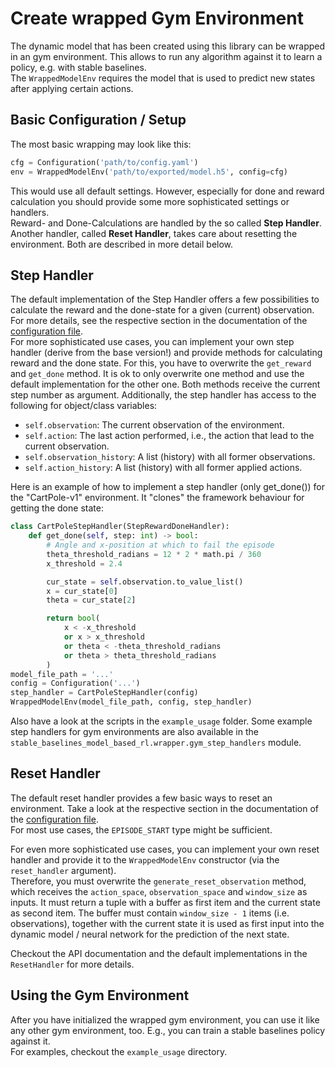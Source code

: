 # Create wrapped Gym Environment
The dynamic model that has been created using this library can be wrapped in an gym environment.
This allows to run any algorithm against it to learn a policy, e.g. with stable baselines.  
The `WrappedModelEnv` requires the model that is used to predict new states after applying certain
actions.

## Basic Configuration / Setup
The most basic wrapping may look like this:
```python
cfg = Configuration('path/to/config.yaml')
env = WrappedModelEnv('path/to/exported/model.h5', config=cfg)
```
This would use all default settings. However, especially for done and reward calculation you
should provide some more sophisticated settings or handlers.  
Reward- and Done-Calculations are handled by the so called **Step Handler**. Another handler,
called **Reset Handler**, takes care about resetting the environment. Both are described in more
detail below.

## Step Handler
The default implementation of the Step Handler offers a few possibilities to calculate the reward
and the done-state for a given (current) observation. For more details, see the respective section
in the documentation of the [configuration file](configuration-file.md#model-wrapping).  
For more sophisticated use cases, you can implement your own step handler (derive from the base
version!) and provide methods for calculating reward and the done state. For this, you have to
overwrite the `get_reward` and `get_done` method. It is ok to only overwrite one method and use
the default implementation for the other one. Both methods receive the current step number as
argument. Additionally, the step handler has access to the following for object/class variables:

- `self.observation`: The current observation of the environment.
- `self.action`: The last action performed, i.e., the action that lead to the current observation.
- `self.observation_history`: A list (history) with all former observations.
- `self.action_history`: A list (history) with all former applied actions.

Here is an example of how to implement a step handler (only get_done()) for the "CartPole-v1"
environment. It "clones" the framework behaviour for getting the done state:

```python
class CartPoleStepHandler(StepRewardDoneHandler):
    def get_done(self, step: int) -> bool:
        # Angle and x-position at which to fail the episode
        theta_threshold_radians = 12 * 2 * math.pi / 360
        x_threshold = 2.4

        cur_state = self.observation.to_value_list()
        x = cur_state[0]
        theta = cur_state[2]

        return bool(
            x < -x_threshold
            or x > x_threshold
            or theta < -theta_threshold_radians
            or theta > theta_threshold_radians
        )
model_file_path = '...'
config = Configuration('...')
step_handler = CartPoleStepHandler(config)
WrappedModelEnv(model_file_path, config, step_handler)
```

Also have a look at the scripts in the `example_usage` folder. Some example step handlers for
gym environments are also available in the
`stable_baselines_model_based_rl.wrapper.gym_step_handlers` module.

## Reset Handler
The default reset handler provides a few basic ways to reset an environment. Take a look at the
respective section in the documentation of the
[configuration file](configuration-file.md#model-wrapping).  
For most use cases, the `EPISODE_START` type might be sufficient.

For even more sophisticated use cases, you can implement your own reset handler and provide it to
the `WrappedModelEnv` constructor (via the `reset_handler` argument).  
Therefore, you must overwrite the `generate_reset_observation` method, which receives the
`action_space`, `observation_space` and `window_size` as inputs. It must return a tuple with a
buffer as first item and the current state as second item. The buffer must contain
`window_size - 1` items (i.e. observations), together with the current state it is used as first
input into the dynamic model / neural network for the prediction of the next state.

Checkout the API documentation and the default implementations in the `ResetHandler` for more
details.


## Using the Gym Environment
After you have initialized the wrapped gym environment, you can use it like any other gym
environment, too. E.g., you can train a stable baselines policy against it.  
For examples, checkout the `example_usage` directory.
